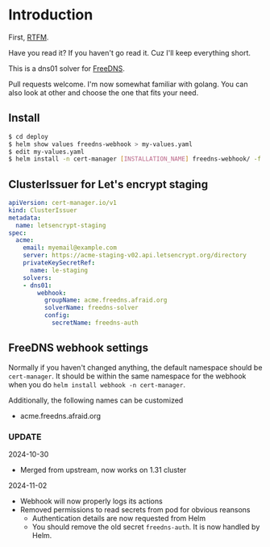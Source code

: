 # Introduction
First, [RTFM](https://cert-manager.io/docs/configuration/acme/dns01/).

Have you read it? If you haven't go read it. Cuz I'll keep everything short.

This is a dns01 solver for [FreeDNS](https://freedns.afraid.org/).

Pull requests welcome. I'm now somewhat familiar with golang. You can also look at
other and choose the one that fits your need.

## Install
```bash
$ cd deploy
$ helm show values freedns-webhook > my-values.yaml
$ edit my-values.yaml
$ helm install -n cert-manager [INSTALLATION_NAME] freedns-webhook/ -f my-values.yaml
```

## ClusterIssuer for Let's encrypt staging
```yaml
apiVersion: cert-manager.io/v1
kind: ClusterIssuer
metadata:
  name: letsencrypt-staging
spec:
  acme:
    email: myemail@example.com
    server: https://acme-staging-v02.api.letsencrypt.org/directory
    privateKeySecretRef:
      name: le-staging
    solvers:
    - dns01:
        webhook:
          groupName: acme.freedns.afraid.org
          solverName: freedns-solver
          config:
            secretName: freedns-auth
```

## FreeDNS webhook settings
Normally if you haven't changed anything, the default namespace should be
`cert-manager`. It should be within the same namespace for the webhook when
you do `helm install webhook -n cert-manager`.

Additionally, the following names can be customized
* acme.freedns.afraid.org

### UPDATE
2024-10-30
- Merged from upstream, now works on 1.31 cluster

2024-11-02
- Webhook will now properly logs its actions
- Removed permissions to read secrets from pod for obvious reansons
  - Authentication details are now requested from Helm
  - You should remove the old secret `freedns-auth`. It is now handled by Helm.
